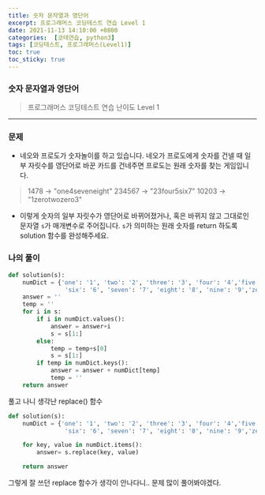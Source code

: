 ```yaml
---
title: 숫자 문자열과 영단어
excerpt: 프로그래머스 코딩테스트 연습 Level 1
date: 2021-11-13 14:10:00 +0800
categories:  [코테연습, python3]
tags: [코딩테스트, 프로그래머스(Level1)]
toc: true
toc_sticky: true
---
```


### 숫자 문자열과 영단어

> 프로그래머스 코딩테스트 연습
> 난이도 Level 1

***

### 문제
* 네오와 프로도가 숫자놀이를 하고 있습니다. 네오가 프로도에게 숫자를 건넬 때 일부 자릿수를 영단어로 바꾼 카드를 건네주면 프로도는 원래 숫자를 찾는 게임입니다.
> 1478 → "one4seveneight"
> 234567 → "23four5six7"
> 10203 → "1zerotwozero3"
* 이렇게 숫자의 일부 자릿수가 영단어로 바뀌어졌거나, 혹은 바뀌지 않고 그대로인 문자열 `s`가 매개변수로 주어집니다. `s`가 의미하는 원래 숫자를 return 하도록 solution 함수를 완성해주세요.

### 나의 풀이

```python
def solution(s):
    numDict = {'one': '1', 'two': '2', 'three': '3', 'four': '4','five': '5',
                'six': '6', 'seven': '7', 'eight': '8', 'nine': '9','zero':'0'}
    answer = ''
    temp = ''
    for i in s:
        if i in numDict.values():
            answer = answer+i
            s = s[1:]
        else:
            temp = temp+s[0]
            s = s[1:]
        if temp in numDict.keys():
            answer = answer + numDict[temp]
            temp = ''
    return answer
```
풀고 나니 생각난 replace() 함수

```python
def solution(s):
    numDict = {'one': '1', 'two': '2', 'three': '3', 'four': '4','five': '5',
                'six': '6', 'seven': '7', 'eight': '8', 'nine': '9','zero':'0'}

    for key, value in numDict.items():
        answer= s.replace(key, value)

    return answer
```
그렇게 잘 쓰던 replace 함수가 생각이 안나다니.. 문제 많이 풀어봐야겠다.

